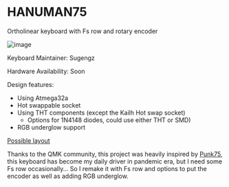 # HANUMAN75
Ortholinear keyboard with Fs row and rotary encoder

![image](https://user-images.githubusercontent.com/72374465/173501699-9af63a0f-dfb5-4aa2-81b2-3b1574039e30.png)

Keyboard Maintainer: Sugengz

Hardware Availability: Soon

Design features:
* Using Atmega32a
* Hot swappable socket
* Using THT components (except the Kailh Hot swap socket)
  * Options for 1N4148 diodes, could use either THT or SMD)
* RGB underglow support

[Possible layout](https://github.com/sugengz/hanuman75/blob/main/PossibleLayout.md)

Thanks to the QMK community, this project was heavily inspired by [Punk75](https://github.com/dsanchezseco/punk75), this keyboard has become my daily driver in pandemic era, but I need some Fs row occasionally... So I remake it with Fs row and options to put the encoder as well as adding RGB underglow. 
